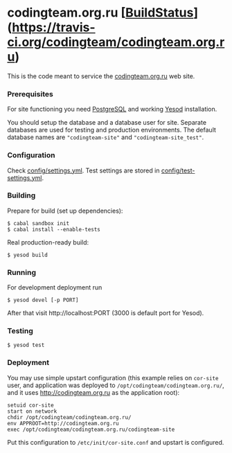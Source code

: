 codingteam.org.ru [[BuildStatus](https://travis-ci.org/codingteam/codingteam.org.ru.png?branch=develop)](https://travis-ci.org/codingteam/codingteam.org.ru)
=================
This is the code meant to service the [codingteam.org.ru](http://codingteam.org.ru) web site.

### Prerequisites
For site functioning you need [PostgreSQL](http://www.postgresql.org/) and working [Yesod](http://www.yesodweb.com/)
installation.

You should setup the database and a database user for site. Separate databases are used for testing and production
environments. The default database names are `"codingteam-site"` and `"codingteam-site_test"`.

### Configuration
Check [config/settings.yml](config/settings.yml). Test settings are stored in
[config/test-settings.yml](config/test-settings.yml).

### Building
Prepare for build (set up dependencies):

    $ cabal sandbox init
    $ cabal install --enable-tests

Real production-ready build:

    $ yesod build

### Running
For development deployment run

    $ yesod devel [-p PORT]

After that visit http://localhost:PORT (3000 is default port for Yesod).

### Testing

    $ yesod test

### Deployment

You may use simple upstart configuration (this example relies on `cor-site` user, and application was deployed to
`/opt/codingteam/codingteam.org.ru/`, and it uses http://codingteam.org.ru as the application root):

```
setuid cor-site
start on network
chdir /opt/codingteam/codingteam.org.ru/
env APPROOT=http://codingteam.org.ru
exec /opt/codingteam/codingteam.org.ru/codingteam-site
```

Put this configuration to `/etc/init/cor-site.conf` and upstart is configured.
